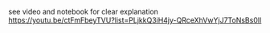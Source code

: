 see video and notebook for clear explanation
https://youtu.be/ctFmFbeyTVU?list=PLjkkQ3iH4jy-QRceXhVwYjJ7ToNsBs0Il